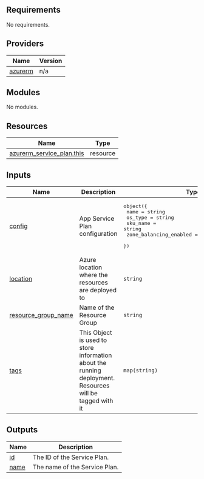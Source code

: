 <!-- BEGIN_TF_DOCS -->
## Requirements

No requirements.

## Providers

| Name | Version |
|------|---------|
| <a name="provider_azurerm"></a> [azurerm](#provider\_azurerm) | n/a |

## Modules

No modules.

## Resources

| Name | Type |
|------|------|
| [azurerm_service_plan.this](https://registry.terraform.io/providers/hashicorp/azurerm/latest/docs/resources/service_plan) | resource |

## Inputs

| Name | Description | Type | Default | Required |
|------|-------------|------|---------|:--------:|
| <a name="input_config"></a> [config](#input\_config) | App Service Plan configuration | <pre>object({<br>    name                   = string<br>    os_type                = string<br>    sku_name               = string<br>    zone_balancing_enabled = optional(bool, false)<br>  })</pre> | n/a | yes |
| <a name="input_location"></a> [location](#input\_location) | Azure location where the resources are deployed to | `string` | n/a | yes |
| <a name="input_resource_group_name"></a> [resource\_group\_name](#input\_resource\_group\_name) | Name of the Resource Group | `string` | n/a | yes |
| <a name="input_tags"></a> [tags](#input\_tags) | This Object is used to store information about the running deployment. Resources will be tagged with it | `map(string)` | `{}` | no |

## Outputs

| Name | Description |
|------|-------------|
| <a name="output_id"></a> [id](#output\_id) | The ID of the Service Plan. |
| <a name="output_name"></a> [name](#output\_name) | The name of the Service Plan. |
<!-- END_TF_DOCS -->